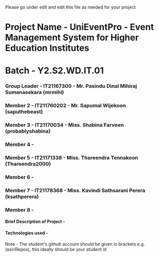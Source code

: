 Please go under edit and edit this file as needed for your project

# Project Name - UniEventPro - Event Management System for Higher Education Institutes
# Batch - Y2.S2.WD.IT.01
### Group Leader - IT21167300 - Mr. Pasindu Dinal Mihiraj Sumanasekara (mrmihi)
### Member 2 - IT211760202 - Mr. Sapumal Wijekoon (saputhebeast)
### Member 3 - IT21170034 - Miss. Shabina Farveen (probablyshabina)
### Member 4 - 
### Member 5 - IT21171338 - Miss. Thareendra Tennakoon (Thareendra2000) 
### Member 6 - 
### Member 7 - IT21178368 - Miss. Kavindi Sathsarani Perera (ksathperera)
### Member 8 - 

#### Brief Description of Project - 
#### Technologies used - 

Note - The student's github account should be given in brackets e.g. (asiriRepos), this ideally should be your student id 

